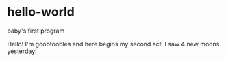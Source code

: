 # hello-world
baby's first program

Hello! I'm goobtoobles and here begins my second act.
I saw 4 new moons yesterday!
